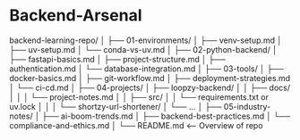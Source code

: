 # Backend-Arsenal

backend-learning-repo/
│
├── 01-environments/
│   ├── venv-setup.md
│   ├── uv-setup.md
│   └── conda-vs-uv.md
│
├── 02-python-backend/
│   ├── fastapi-basics.md
│   ├── project-structure.md
│   ├── authentication.md
│   └── database-integration.md
│
├── 03-tools/
│   ├── docker-basics.md
│   ├── git-workflow.md
│   ├── deployment-strategies.md
│   └── ci-cd.md
│
├── 04-projects/
│   ├── loopzy-backend/
│   │   ├── docs/
│   │   │   └── project-notes.md
│   │   ├── src/
│   │   └── requirements.txt or uv.lock
│   │
│   └── shortzy-url-shortener/
│       └── ...
│
├── 05-industry-notes/
│   ├── ai-boom-trends.md
│   ├── backend-best-practices.md
│   └── compliance-and-ethics.md
│
└── README.md   <-- Overview of repo



